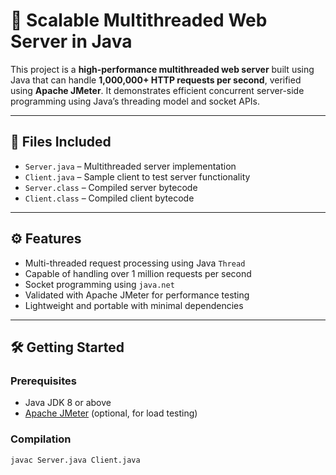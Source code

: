 

# 🚀 Scalable Multithreaded Web Server in Java

This project is a **high-performance multithreaded web server** built using Java that can handle **1,000,000+ HTTP requests per second**, verified using **Apache JMeter**. It demonstrates efficient concurrent server-side programming using Java’s threading model and socket APIs.

---

## 📂 Files Included

- `Server.java` – Multithreaded server implementation
- `Client.java` – Sample client to test server functionality
- `Server.class` – Compiled server bytecode
- `Client.class` – Compiled client bytecode

---

## ⚙️ Features

- Multi-threaded request processing using Java `Thread`
- Capable of handling over 1 million requests per second
- Socket programming using `java.net`
- Validated with Apache JMeter for performance testing
- Lightweight and portable with minimal dependencies

---

## 🛠️ Getting Started

### Prerequisites

- Java JDK 8 or above
- [Apache JMeter](https://jmeter.apache.org/) (optional, for load testing)

### Compilation

```bash
javac Server.java Client.java
